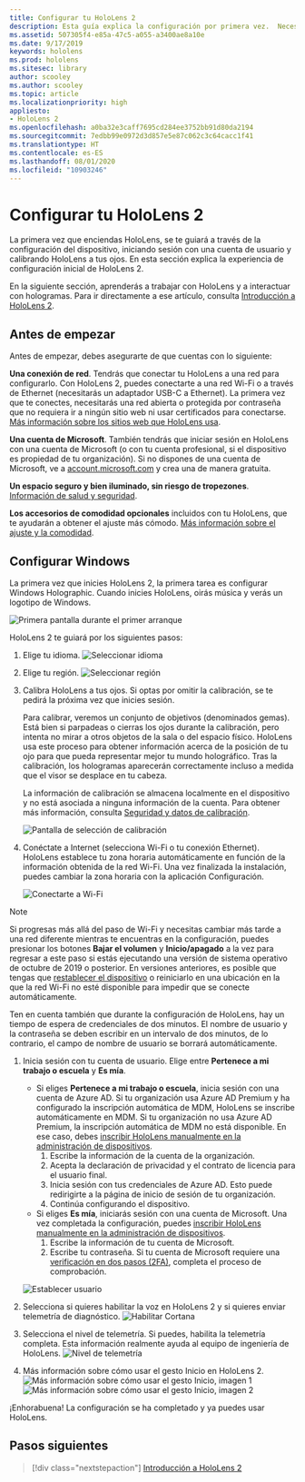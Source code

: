 ```yaml
---
title: Configurar tu HoloLens 2
description: Esta guía explica la configuración por primera vez.  Necesitarás una red Wi-Fi y una cuenta de Microsoft (MSA) o de Azure Active Directory (AAD).
ms.assetid: 507305f4-e85a-47c5-a055-a3400ae8a10e
ms.date: 9/17/2019
keywords: hololens
ms.prod: hololens
ms.sitesec: library
author: scooley
ms.author: scooley
ms.topic: article
ms.localizationpriority: high
appliesto:
- HoloLens 2
ms.openlocfilehash: a0ba32e3caff7695cd284ee3752bb91d80da2194
ms.sourcegitcommit: 7edbb99e0972d3d857e5e87c062c3c64cacc1f41
ms.translationtype: HT
ms.contentlocale: es-ES
ms.lasthandoff: 08/01/2020
ms.locfileid: "10903246"
---
```

# Configurar tu HoloLens 2

La primera vez que enciendas HoloLens, se te guiará a través de la configuración del dispositivo, iniciando sesión con una cuenta de usuario y calibrando HoloLens a tus ojos.  En esta sección explica la experiencia de configuración inicial de HoloLens 2.

En la siguiente sección, aprenderás a trabajar con HoloLens y a interactuar con hologramas. Para ir directamente a ese artículo, consulta [Introducción a HoloLens 2](hololens2-basic-usage.md).

## Antes de empezar

Antes de empezar, debes asegurarte de que cuentas con lo siguiente:

**Una conexión de red**. Tendrás que conectar tu HoloLens a una red para configurarlo. Con HoloLens 2, puedes conectarte a una red Wi-Fi o a través de Ethernet (necesitarás un adaptador USB-C a Ethernet). La primera vez que te conectes, necesitarás una red abierta o protegida por contraseña que no requiera ir a ningún sitio web ni usar certificados para conectarse. [Más información sobre los sitios web que HoloLens usa](hololens-offline.md).

**Una cuenta de Microsoft**. También tendrás que iniciar sesión en HoloLens con una cuenta de Microsoft (o con tu cuenta profesional, si el dispositivo es propiedad de tu organización). Si no dispones de una cuenta de Microsoft, ve a [account.microsoft.com](https://account.microsoft.com) y crea una de manera gratuita.

**Un espacio seguro y bien iluminado, sin riesgo de tropezones**. [Información de salud y seguridad](https://go.microsoft.com/fwlink/p/?LinkId=746661).

**Los accesorios de comodidad opcionales** incluidos con tu HoloLens, que te ayudarán a obtener el ajuste más cómodo. [Más información sobre el ajuste y la comodidad](hololens2-setup.md#adjust-fit).

## Configurar Windows

La primera vez que inicies HoloLens 2, la primera tarea es configurar Windows Holographic.  Cuando inicies HoloLens, oirás música y verás un logotipo de Windows.

![Primera pantalla durante el primer arranque](images/01-magic-moment.png)

HoloLens 2 te guiará por los siguientes pasos:

1. Elige tu idioma.
    ![Seleccionar idioma](images/04-language.png)

1. Elige tu región.
    ![Seleccionar región](images/05-region.png)

1. Calibra HoloLens a tus ojos.  Si optas por omitir la calibración, se te pedirá la próxima vez que inicies sesión.

    Para calibrar, veremos un conjunto de objetivos (denominados gemas). Está bien si parpadeas o cierras los ojos durante la calibración, pero intenta no mirar a otros objetos de la sala o del espacio físico. HoloLens usa este proceso para obtener información acerca de la posición de tu ojo para que pueda representar mejor tu mundo holográfico. Tras la calibración, los hologramas aparecerán correctamente incluso a medida que el visor se desplace en tu cabeza.

    La información de calibración se almacena localmente en el dispositivo y no está asociada a ninguna información de la cuenta. Para obtener más información, consulta [Seguridad y datos de calibración](hololens-calibration.md#calibration-data-and-security).

    ![Pantalla de selección de calibración](images/06-et-corners.png)

1. Conéctate a Internet (selecciona Wi-Fi o tu conexión Ethernet).
     HoloLens establece tu zona horaria automáticamente en función de la información obtenida de la red Wi-Fi. Una vez finalizada la instalación, puedes cambiar la zona horaria con la aplicación Configuración.

    ![Conectarte a Wi-Fi](images/11-network.png)
> [!NOTE] 
> Si progresas más allá del paso de Wi-Fi y necesitas cambiar más tarde a una red diferente mientras te encuentras en la configuración, puedes presionar los botones **Bajar el volumen** y **Inicio/apagado** a la vez para regresar a este paso si estás ejecutando una versión de sistema operativo de octubre de 2019 o posterior. En versiones anteriores, es posible que tengas que [restablecer el dispositivo](hololens-recovery.md) o reiniciarlo en una ubicación en la que la red Wi-Fi no esté disponible para impedir que se conecte automáticamente.
> 
> Ten en cuenta también que durante la configuración de HoloLens, hay un tiempo de espera de credenciales de dos minutos. El nombre de usuario y la contraseña se deben escribir en un intervalo de dos minutos, de lo contrario, el campo de nombre de usuario se borrará automáticamente.

1. Inicia sesión con tu cuenta de usuario. Elige entre **Pertenece a mi trabajo o escuela** y **Es mía**.
    - Si eliges **Pertenece a mi trabajo o escuela**, inicia sesión con una cuenta de Azure AD. Si tu organización usa Azure AD Premium y ha configurado la inscripción automática de MDM, HoloLens se inscribe automáticamente en MDM. Si tu organización no usa Azure AD Premium, la inscripción automática de MDM no está disponible. En ese caso, debes [inscribir HoloLens manualmente en la administración de dispositivos](hololens-enroll-mdm.md#different-ways-to-enroll).
        1. Escribe la información de la cuenta de la organización.
        1. Acepta la declaración de privacidad y el contrato de licencia para el usuario final.
        1. Inicia sesión con tus credenciales de Azure AD. Esto puede redirigirte a la página de inicio de sesión de tu organización.
        1. Continúa configurando el dispositivo.
    - Si eliges **Es mía**, iniciarás sesión con una cuenta de Microsoft. Una vez completada la configuración, puedes [inscribir HoloLens manualmente en la administración de dispositivos](hololens-enroll-mdm.md#different-ways-to-enroll).
        1. Escribe la información de tu cuenta de Microsoft.
        2. Escribe tu contraseña. Si tu cuenta de Microsoft requiere una [verificación en dos pasos (2FA)](https://blogs.technet.microsoft.com/microsoft_blog/2013/04/17/microsoft-account-gets-more-secure/), completa el proceso de comprobación.

    ![Establecer usuario](images/13-device-owner.png)

1. Selecciona si quieres habilitar la voz en HoloLens 2 y si quieres enviar telemetría de diagnóstico.
    ![Habilitar Cortana](images/22-do-more-with-voice.png)

1. Selecciona el nivel de telemetría. Si puedes, habilita la telemetría completa. Esta información realmente ayuda al equipo de ingeniería de HoloLens.
     ![Nivel de telemetría](images/24-telemetry.png)

1. Más información sobre cómo usar el gesto Inicio en HoloLens 2.
     ![Más información sobre cómo usar el gesto Inicio, imagen 1](images/26-01-startmenu-learning.png) ![Más información sobre cómo usar el gesto Inicio, imagen 2](images/26-02-startmenu-learning.png)

¡Enhorabuena!  La configuración se ha completado y ya puedes usar HoloLens.

## Pasos siguientes

> [!div class="nextstepaction"]
> [Introducción a HoloLens 2](hololens2-basic-usage.md)
